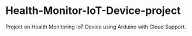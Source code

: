 # Health-Monitor-IoT-Device-project
Project on Health Monitoring IoT Device using Arduino with Cloud Support.
